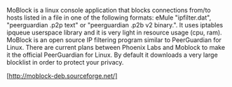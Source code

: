 MoBlock is a linux console application that blocks connections from/to hosts listed in a file in one of the following formats: eMule "ipfilter.dat", "peerguardian .p2p text" or "peerguardian .p2b v2 binary.". It uses iptables ipqueue userspace library and it is very light in resource usage (cpu, ram). MoBlock is an open source IP filtering program similar to PeerGuardian for Linux. There are current plans between Phoenix Labs and Moblock to make it the official PeerGuardian for Linux. By default it downloads a very large blocklist in order to protect your privacy.

[http://moblock-deb.sourceforge.net/]